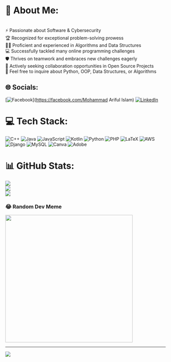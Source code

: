 # 💫 About Me:
<br>⚡ Passionate about Software & Cybersecurity<br>🏆 Recognized for exceptional problem-solving prowess<br>🧙‍♂️ Proficient and experienced in Algorithms and Data Structures<br>💻 Successfully tackled many online programming challenges<br>🛡️ Thrives on teamwork and embraces new challenges eagerly<br>👯 Actively seeking collaboration opportunities in Open Source Projects<br>💬 Feel free to inquire about Python, OOP, Data Structures, or Algorithms


## 🌐 Socials:
[![Facebook](https://img.shields.io/badge/Facebook-%231877F2.svg?logo=Facebook&logoColor=white)](https://facebook.com/Mohammad Ariful Islam) [![LinkedIn](https://img.shields.io/badge/LinkedIn-%230077B5.svg?logo=linkedin&logoColor=white)](https://linkedin.com/in/ariful-islam08) 

# 💻 Tech Stack:
![C++](https://img.shields.io/badge/c++-%2300599C.svg?style=for-the-badge&logo=c%2B%2B&logoColor=white) ![Java](https://img.shields.io/badge/java-%23ED8B00.svg?style=for-the-badge&logo=openjdk&logoColor=white) ![JavaScript](https://img.shields.io/badge/javascript-%23323330.svg?style=for-the-badge&logo=javascript&logoColor=%23F7DF1E) ![Kotlin](https://img.shields.io/badge/kotlin-%237F52FF.svg?style=for-the-badge&logo=kotlin&logoColor=white) ![Python](https://img.shields.io/badge/python-3670A0?style=for-the-badge&logo=python&logoColor=ffdd54) ![PHP](https://img.shields.io/badge/php-%23777BB4.svg?style=for-the-badge&logo=php&logoColor=white) ![LaTeX](https://img.shields.io/badge/latex-%23008080.svg?style=for-the-badge&logo=latex&logoColor=white) ![AWS](https://img.shields.io/badge/AWS-%23FF9900.svg?style=for-the-badge&logo=amazon-aws&logoColor=white) ![Django](https://img.shields.io/badge/django-%23092E20.svg?style=for-the-badge&logo=django&logoColor=white) ![MySQL](https://img.shields.io/badge/mysql-4479A1.svg?style=for-the-badge&logo=mysql&logoColor=white) ![Canva](https://img.shields.io/badge/Canva-%2300C4CC.svg?style=for-the-badge&logo=Canva&logoColor=white) ![Adobe](https://img.shields.io/badge/adobe-%23FF0000.svg?style=for-the-badge&logo=adobe&logoColor=white)
# 📊 GitHub Stats:
![](https://github-readme-stats.vercel.app/api?username=ARIFUL-ISLAM8&theme=dracula&hide_border=false&include_all_commits=false&count_private=false)<br/>
![](https://github-readme-streak-stats.herokuapp.com/?user=ARIFUL-ISLAM8&theme=dracula&hide_border=false)<br/>
![](https://github-readme-stats.vercel.app/api/top-langs/?username=ARIFUL-ISLAM8&theme=dracula&hide_border=false&include_all_commits=false&count_private=false&layout=compact)

### 😂 Random Dev Meme
<img src='https://memer-new.vercel.app/' style="height: 400px;"/>

---
[![](https://visitcount.itsvg.in/api?id=ARIFUL-ISLAM8&icon=0&color=0)](https://visitcount.itsvg.in)

<!-- Proudly created with GPRM ( https://gprm.itsvg.in ) -->
